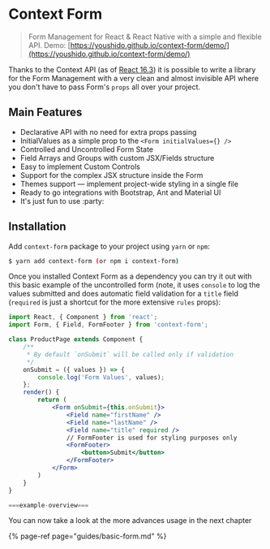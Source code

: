 # Context Form

> Form Management for React & React Native with a simple and flexible API.
> Demo: [https://youshido.github.io/context-form/demo/](https://youshido.github.io/context-form/demo/)

Thanks to the Context API \(as of [React 16.3](https://reactjs.org/blog/2018/03/29/react-v-16-3.html)\) it is possible to write a library for the Form Management with a very clean and almost invisible API where you don't have to pass Form's `props` all over your project.

## Main Features

* Declarative API with no need for extra props passing
* InitialValues as a simple prop to the `<Form initialValues={} />`
* Controlled and Uncontrolled Form State
* Field Arrays and Groups with custom JSX/Fields structure
* Easy to implement Custom Controls
* Support for the complex JSX structure inside the Form
* Themes support — implement project-wide styling in a single file
* Ready to go integrations with Bootstrap, Ant and Material UI
* It's just fun to use :party:

## Installation

Add `context-form` package to your project using `yarn` or `npm`:

```bash
$ yarn add context-form (or npm i context-form)
```

Once you installed Context Form as a dependency you can try it out with this basic example of the uncontrolled form \(note, it uses `console` to log the values submitted and does automatic field validation for a `title` field \(`required` is just a shortcut for the more extensive `rules` props\):

```jsx
import React, { Component } from 'react';
import Form, { Field, FormFooter } from 'context-form';

class ProductPage extends Component {
    /**
     * By default `onSubmit` will be called only if validation
     */
    onSubmit = ({ values }) => {
        console.log('Form Values', values);
    };
    render() {
        return (
            <Form onSubmit={this.onSubmit}>
                <Field name="firstName" />
                <Field name="lastName" />
                <Field name="title" required />
                // FormFooter is used for styling purposes only
                <FormFooter>
                    <button>Submit</button>
                </FormFooter>
            </Form>
        )
    }
}
```

```jsx
===example-overview===
```

You can now take a look at the more advances usage in the next chapter

{% page-ref page="guides/basic-form.md" %}

